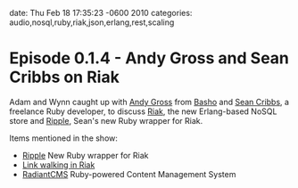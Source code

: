 date: Thu Feb 18 17:35:23 -0600 2010
categories: audio,nosql,ruby,riak,json,erlang,rest,scaling

#  Episode 0.1.4 - Andy Gross and Sean Cribbs on Riak

<script src="http://www.buzzsprout.com/105/2703-episode-0-1-4-andy-gross-and-sean-cribbs-on-riak.js?player=small" type="text/javascript" charset="utf-8"></script>

Adam and Wynn caught up with [Andy Gross](http://twitter.com/argv0) from [Basho](http://basho.com) and [Sean Cribbs](http://seancribbs.com), a freelance Ruby developer, to discuss [Riak](http://riak.basho.com), the new Erlang-based NoSQL store and [Ripple](http://seancribbs.github.com/ripple/), Sean's new Ruby wrapper for Riak.

Items mentioned in the show:

* [Ripple](http://thechangelog.com/post/383049531/ripple-ruby-client-for-riak) New Ruby wrapper for Riak
* [Link walking in Riak](http://seancribbs.com/tech/2010/02/06/why-riak-should-power-your-next-rails-app)
* [RadiantCMS](http://radiantcms.org) Ruby-powered Content Management System
